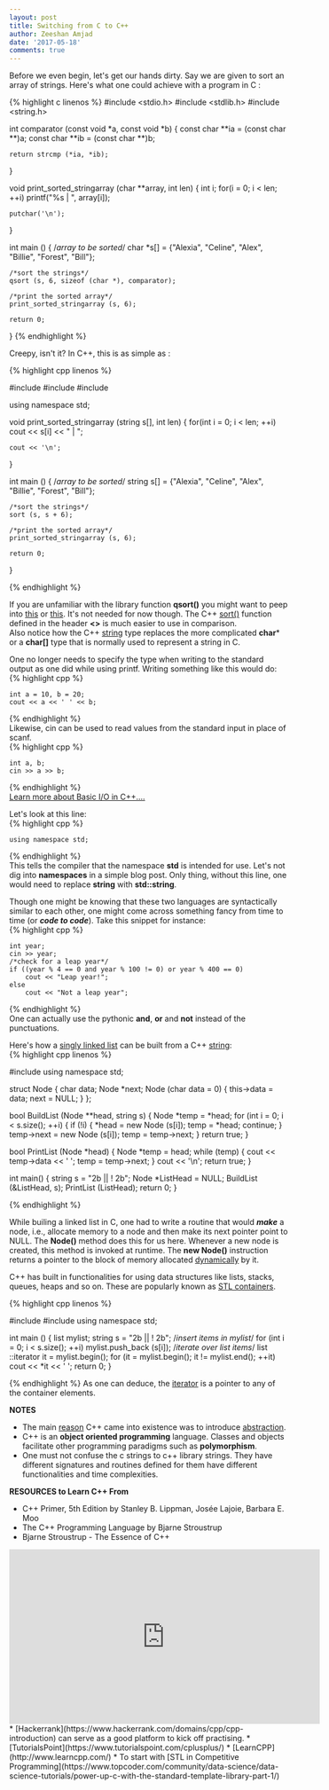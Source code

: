 ```yaml
---
layout: post
title: Switching from C to C++
author: Zeeshan Amjad
date: '2017-05-18'
comments: true
---
```


Before we even begin, let's get our hands dirty. Say we are given to sort an array of strings. Here's what one could achieve with a program in C :

{% highlight c linenos %}
#include <stdio.h>
#include <stdlib.h>
#include <string.h>

int comparator (const void *a, const void *b) { 
    const char **ia = (const char **)a;
    const char **ib = (const char **)b;

    return strcmp (*ia, *ib);
} 

void print_sorted_stringarray (char **array, int len) { 
    int i;
    for(i = 0; i < len; ++i) 
        printf("%s | ", array[i]);

    putchar('\n');
} 

int main () {
    /*array to be sorted*/
    char *s[] = {"Alexia", "Celine", "Alex", "Billie", "Forest", "Bill"};

    /*sort the strings*/
    qsort (s, 6, sizeof (char *), comparator);

    /*print the sorted array*/
    print_sorted_stringarray (s, 6);

    return 0;
}
{% endhighlight %}

Creepy, isn't it?
In C++, this is as simple as :

{% highlight cpp linenos %}

#include <iostream>
#include <string>
#include <algorithm>

using namespace std;

void print_sorted_stringarray (string s[], int len) { 
    for(int i = 0; i < len; ++i) 
        cout << s[i] << " | "; 
    
    cout << '\n';
} 

int main () {
    /*array to be sorted*/
    string s[] = {"Alexia", "Celine", "Alex", "Billie", "Forest", "Bill"};

    /*sort the strings*/
    sort (s, s + 6);

    /*print the sorted array*/
    print_sorted_stringarray (s, 6);

    return 0;
}

{% endhighlight %}


If you are unfamiliar with the library function **qsort()** you might want to peep into [this](http://www.geeksforgeeks.org/comparator-function-of-qsort-in-c/) or [this](https://www.tutorialspoint.com/c_standard_library/c_function_qsort.htm). It's not needed for now though. The C++ [sort()](http://www.cplusplus.com/reference/algorithm/sort/) function defined in the header **<<algorithm>>** is much easier to use in comparison.  
Also notice how the C++ [string](http://www.cplusplus.com/reference/string/string/) type replaces the more complicated **char*** or a **char[]** type that is normally used to represent a string in C.    

One no longer needs to specify the type when writing to the standard output as one did while using printf. Writing something like this would do:  
{% highlight cpp %}
  
	int a = 10, b = 20;
	cout << a << ' ' << b;
  
{% endhighlight %}  
Likewise, cin can be used to read values from the standard input in place of scanf.  
{% highlight cpp %}
  
	int a, b;
	cin >> a >> b;
  
{% endhighlight %}  
[Learn more about Basic I/O in C++....](http://www.cplusplus.com/doc/tutorial/basic_io/)  
    
Let's look at this line:   
{% highlight cpp %}
  
	using namespace std;
  
{% endhighlight %}  
This tells the compiler that the namespace **std** is intended for use. Let's not dig into **namespaces** in a simple blog post. Only thing, without this line, one would need to replace **string** with **std::string**.  


Though one might be knowing that these two languages are syntactically similar to each other, one might come across something fancy from time to time (or ***code to code***). Take this snippet for instance:  
{% highlight cpp %}
  
  	int year;
  	cin >> year;
	/*check for a leap year*/
	if ((year % 4 == 0 and year % 100 != 0) or year % 400 == 0)
		cout << "Leap year!";
	else
		cout << "Not a leap year";
  
{% endhighlight %}   
One can actually use the pythonic **and**, **or** and **not** instead of the punctuations.   


Here's how a [singly linked list](https://en.wikipedia.org/wiki/Linked_list) can be built from a C++ [string](http://www.cplusplus.com/reference/string/string/):  
{% highlight cpp linenos %}

#include <iostream>
using namespace std;

struct Node {
    char data;
    Node *next;
    Node (char data = 0) {
        this->data = data;
        next = NULL;
    }
};

bool BuildList (Node **head, string s) {
    Node *temp = *head;
    for (int i = 0; i < s.size(); ++i) { 
        if (!i) {
            *head = new Node (s[i]);
            temp = *head;
            continue;
        }
        temp->next = new Node (s[i]);
        temp = temp->next;
    }
    return true;
}

bool PrintList (Node *head) {
    Node *temp = head;
    while (temp) {
        cout << temp->data << ' ';
        temp = temp->next;
    }
    cout << '\n';
    return true;
}

int main() {
    string s = "2b || ! 2b";
    Node *ListHead = NULL;
    BuildList (&ListHead, s);
    PrintList (ListHead);
    return 0;
}
  
{% endhighlight %} 

While builing a linked list in C, one had to write a routine that would ***make*** a node, i.e., allocate memory to a node and then make its next pointer point to NULL. The **Node()** method does this for us here. Whenever a new node is created, this method is invoked at runtime. The **new Node()** instruction returns a pointer to the block of memory allocated [dynamically](http://www.cplusplus.com/reference/new/operator%20new[]/) by it.  

C++ has built in functionalities for using data structures like lists, stacks, queues, heaps and so on. These are popularly known as [STL containers](http://www.cplusplus.com/reference/stl/).   

{% highlight cpp linenos %}

#include <iostream>
#include <list>
using namespace std;

int main () {
    list <char> mylist;
    string s = "2b || ! 2b";
    /*insert items in mylist*/
    for (int i = 0; i < s.size(); ++i)
        mylist.push_back (s[i]);
    /*iterate over list items*/
    list <char>::iterator it = mylist.begin();
    for (it = mylist.begin(); it != mylist.end(); ++it)
        cout << *it << ' ';
    return 0;
}

{% endhighlight %}
As one can deduce, the [iterator](http://www.cplusplus.com/reference/iterator/) is a pointer to any of the container elements.  

**NOTES**
* The main [reason](http://objectorientedprogrammingcpp.blogspot.in/2010/01/how-c-programming-language-came-into.html) C++ came into existence was to introduce [abstraction](https://www.tutorialspoint.com/cplusplus/cpp_data_abstraction.htm).   
* C++ is an **object oriented programming** language. Classes and objects facilitate other programming paradigms such as **polymorphism**.   
* One must not confuse the c strings to c++ library strings. They have different signatures and routines defined for them have different functionalities and time complexities.  

**RESOURCES to Learn C++ From** 
* C++ Primer, 5th Edition by Stanley B. Lippman, Josée Lajoie, Barbara E. Moo  
* The C++ Programming Language by Bjarne Stroustrup
* Bjarne Stroustrup - The Essence of C++  
<iframe width="560" height="315" src="https://www.youtube.com/embed/86xWVb4XIyE" frameborder="0" allowfullscreen></iframe> 
* [Hackerrank](https://www.hackerrank.com/domains/cpp/cpp-introduction) can serve as a good platform to kick off practising. 
* [TutorialsPoint](https://www.tutorialspoint.com/cplusplus/)  
* [LearnCPP](http://www.learncpp.com/)  
* To start with [STL in Competitive Programming](https://www.topcoder.com/community/data-science/data-science-tutorials/power-up-c-with-the-standard-template-library-part-1/)